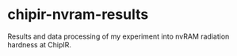 # chipir-nvram-results
Results and data processing of my experiment into nvRAM radiation hardness at ChipIR.
